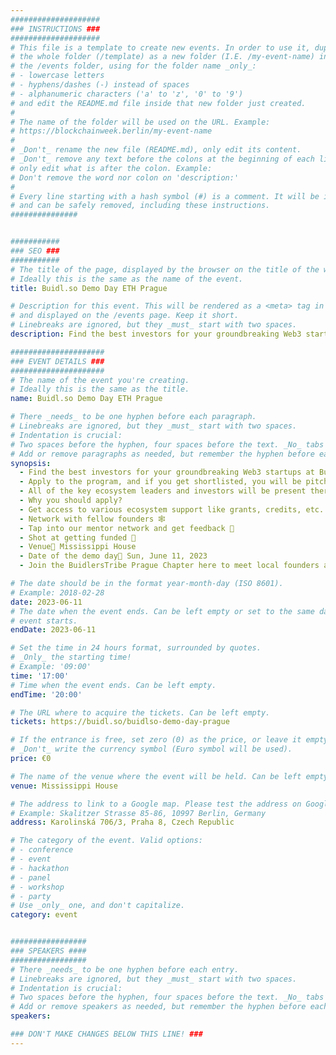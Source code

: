 ```yaml
---
####################
### INSTRUCTIONS ###
####################
# This file is a template to create new events. In order to use it, duplicate
# the whole folder (/template) as a new folder (I.E. /my-event-name) inside of
# the /events folder, using for the folder name _only_:
# - lowercase letters
# - hyphens/dashes (-) instead of spaces
# - alphanumeric characters ('a' to 'z', '0' to '9')
# and edit the README.md file inside that new folder just created.
#
# The name of the folder will be used on the URL. Example:
# https://blockchainweek.berlin/my-event-name
#
# _Don't_ rename the new file (README.md), only edit its content.
# _Don't_ remove any text before the colons at the beginning of each line,
# only edit what is after the colon. Example:
# Don't remove the word nor colon on 'description:'
#
# Every line starting with a hash symbol (#) is a comment. It will be ignored
# and can be safely removed, including these instructions.
###############


###########
### SEO ###
###########
# The title of the page, displayed by the browser on the title of the window.
# Ideally this is the same as the name of the event.
title: Buidl.so Demo Day ETH Prague

# Description for this event. This will be rendered as a <meta> tag in the HTML,
# and displayed on the /events page. Keep it short.
# Linebreaks are ignored, but they _must_ start with two spaces.
description: Find the best investors for your groundbreaking Web3 startups at Buidl.so Demo Day ETH Prague! 

#####################
### EVENT DETAILS ###
#####################
# The name of the event you're creating.
# Ideally this is the same as the title.
name: Buidl.so Demo Day ETH Prague

# There _needs_ to be one hyphen before each paragraph.
# Linebreaks are ignored, but they _must_ start with two spaces.
# Indentation is crucial:
# Two spaces before the hyphen, four spaces before the text. _No_ tabs allowed.
# Add or remove paragraphs as needed, but remember the hyphen before each entry.
synopsis:
  - Find the best investors for your groundbreaking Web3 startups at Buidl.so Demo Day ETH Prague! 
  - Apply to the program, and if you get shortlisted, you will be pitching in person to a room full of marquee investors. (watch this space to know which investors will be there👀) 
  - All of the key ecosystem leaders and investors will be present there. So, if you're a founder looking to raise early-stage capital from marquee VCs and angels this is the place to be. 
  - Why you should apply? 
  - Get access to various ecosystem support like grants, credits, etc. 💳 
  - Network with fellow founders 🕸️ 
  - Tap into our mentor network and get feedback 🧠 
  - Shot at getting funded 💸 
  - Venue📍 Mississippi House 
  - Date of the demo day📅 Sun, June 11, 2023 
  - Join the BuidlersTribe Prague Chapter here to meet local founders and have a Prague support group!

# The date should be in the format year-month-day (ISO 8601).
# Example: 2018-02-28
date: 2023-06-11
# The date when the event ends. Can be left empty or set to the same day the
# event starts.
endDate: 2023-06-11

# Set the time in 24 hours format, surrounded by quotes.
# _Only_ the starting time!
# Example: '09:00'
time: '17:00'
# Time when the event ends. Can be left empty.
endTime: '20:00'

# The URL where to acquire the tickets. Can be left empty.
tickets: https://buidl.so/buidlso-demo-day-prague

# If the entrance is free, set zero (0) as the price, or leave it empty.
# _Don't_ write the currency symbol (Euro symbol will be used).
price: €0

# The name of the venue where the event will be held. Can be left empty.
venue: Mississippi House

# The address to link to a Google map. Please test the address on Google Maps.
# Example: Skalitzer Strasse 85-86, 10997 Berlin, Germany
address: Karolinská 706/3, Praha 8, Czech Republic

# The category of the event. Valid options:
# - conference
# - event
# - hackathon
# - panel
# - workshop
# - party
# Use _only_ one, and don't capitalize.
category: event


#################
### SPEAKERS ####
#################
# There _needs_ to be one hyphen before each entry.
# Linebreaks are ignored, but they _must_ start with two spaces.
# Indentation is crucial:
# Two spaces before the hyphen, four spaces before the text. _No_ tabs allowed.
# Add or remove speakers as needed, but remember the hyphen before each entry.
speakers:

### DON'T MAKE CHANGES BELOW THIS LINE! ###
---
```


<!-- ### DON'T MAKE CHANGES BELOW THIS LINE! ### -->

<Event-Content/>
